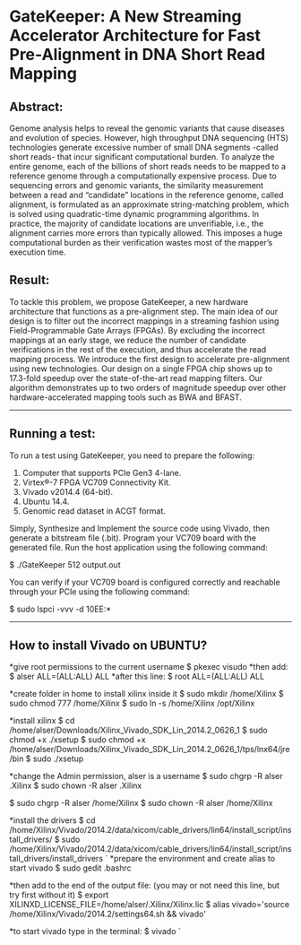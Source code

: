 # **GateKeeper: A New Streaming Accelerator Architecture for Fast Pre-Alignment in DNA Short Read Mapping**

## Abstract:
Genome analysis helps to reveal the genomic variants that cause diseases and evolution of species. However, high throughput DNA sequencing (HTS) technologies generate excessive number of small DNA segments -called short reads- that incur significant computational burden. To analyze the entire genome, each of the billions of short reads needs to be mapped to a reference genome through a computationally expensive process. Due to sequencing errors and genomic variants, the similarity measurement between a read and “candidate” locations in the reference genome, called alignment, is formulated as an approximate string-matching problem, which is solved using quadratic-time dynamic programming algorithms. In practice, the majority of candidate locations are unverifiable, i.e., the alignment carries more errors than typically allowed. This imposes a huge computational burden as their verification wastes most of the mapper’s execution time. 
## Result:
To tackle this problem, we propose GateKeeper, a new hardware architecture that functions as a pre-alignment step. The main idea of our design is to filter out the incorrect mappings in a streaming fashion using Field-Programmable Gate Arrays (FPGAs). By excluding the incorrect mappings at an early stage, we reduce the number of candidate verifications in the rest of the execution, and thus accelerate the read mapping process. We introduce the first design to accelerate pre-alignment using new technologies. Our design on a single FPGA chip shows up to 17.3-fold speedup over the state-of-the-art read mapping filters. Our algorithm demonstrates up to two orders of magnitude speedup over other hardware-accelerated mapping tools such as BWA and BFAST.


***

## Running a test:
To run a test using GateKeeper, you need to prepare the following:
1. Computer that supports PCIe Gen3 4-lane.
2. Virtex®-7 FPGA VC709 Connectivity Kit.
3. Vivado v2014.4 (64-bit).
4. Ubuntu 14.4.
5. Genomic read dataset in ACGT format.

Simply, Synthesize and Implement the source code using Vivado, then generate a bitstream file (.bit). Program your VC709 board with the generated file. Run the host application using the following command:

$ ./GateKeeper 512 output.out


You can verify if your VC709 board is configured correctly and reachable through your PCIe using the following command:

$ sudo lspci -vvv -d 10EE:*



***

## How to install Vivado on UBUNTU?
*give root permissions to the current username
$ pkexec visudo
*then add: 
$ alser ALL=(ALL:ALL) ALL
*after this line: $ root ALL=(ALL:ALL) ALL

*create folder in home to install xilinx inside it
$ sudo mkdir /home/Xilinx
$ sudo chmod 777 /home/Xilinx
$ sudo ln -s /home/Xilinx /opt/Xilinx

*install xilinx
$ cd /home/alser/Downloads/Xilinx_Vivado_SDK_Lin_2014.2_0626_1 
$ sudo chmod +x ./xsetup
$ sudo chmod +x /home/alser/Downloads/Xilinx_Vivado_SDK_Lin_2014.2_0626_1/tps/lnx64/jre/bin
$ sudo ./xsetup 

*change the Admin permission, alser is a username
$ sudo chgrp -R alser .Xilinx
$ sudo chown -R alser .Xilinx

$ sudo chgrp -R alser /home/Xilinx
$ sudo chown -R alser /home/Xilinx

*install the drivers
$ cd /home/Xilinx/Vivado/2014.2/data/xicom/cable_drivers/lin64/install_script/install_drivers/
$ sudo /home/Xilinx/Vivado/2014.2/data/xicom/cable_drivers/lin64/install_script/install_drivers/install_drivers
`
*prepare the environment and create alias to start vivado
$ sudo gedit .bashrc

*then add to the end of the output file:
(you may or not need this line, but try first without it)
$ export XILINXD_LICENSE_FILE=/home/alser/.Xilinx/Xilinx.lic
$ alias vivado='source /home/Xilinx/Vivado/2014.2/settings64.sh && vivado'

*to start vivado type in the terminal: 
$ vivado
`
